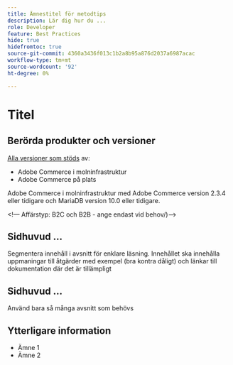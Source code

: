 ```yaml
---
title: Ämnestitel för metodtips
description: Lär dig hur du ...
role: Developer
feature: Best Practices
hide: true
hidefromtoc: true
source-git-commit: 4360a3436f013c1b2a8b95a876d2037a6987acac
workflow-type: tm+mt
source-wordcount: '92'
ht-degree: 0%

---
```



<!-- Template Instructions: 

When you create a new best practices topic from this template, remove the hide metadata tags. These values hide this template from the TOC and search indexing.

Metadata values configured in ExL:
Available roles: https://git.corp.adobe.com/AdobeDocs/exl-config/blob/master/metadata-values/role.yml

Available features: https://git.corp.adobe.com/AdobeDocs/exl-config/blob/master/metadata-values/feature.yml  -->

# Titel

<!--Template instruction:  Add one or two sentences to summarize the overall contents of this best practice topic-->

## Berörda produkter och versioner

<!-- Template comment: When we have the ability to tag content by versions, we might be able to remove this explicit header in favor of using tags for versions and editions.-->

<!--Template instruction: Add details for the product and versions where the best practice info is relevant. Below are two examples, adjust and delete unneeded info per best practice requirements. If info applies specifically to B2B or B2C, include that information -->

<!-- Example 1: -->

[Alla versioner som stöds](../../../release/versions.md) av:

- Adobe Commerce i molninfrastruktur
- Adobe Commerce på plats

<!-- Example 2: -->

Adobe Commerce i molninfrastruktur med Adobe Commerce version 2.3.4 eller tidigare och MariaDB version 10.0 eller tidigare.

&lt;!— Affärstyp: B2C och B2B - ange endast vid behov/)—>

## Sidhuvud ...

Segmentera innehåll i avsnitt för enklare läsning. Innehållet ska innehålla uppmaningar till åtgärder med exempel (bra kontra dåligt) och länkar till dokumentation där det är tillämpligt

## Sidhuvud ...

Använd bara så många avsnitt som behövs

## Ytterligare information

<!-- If applicable, add links to additional, more detailed documentation that provides more context about this best practices content.-->

- Ämne 1
- Ämne 2

<!-- Template instruction:  Remove all template comments and instructions from the best practices article before committing your changes. -->
